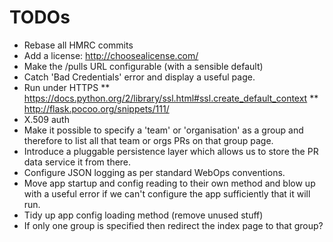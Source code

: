 # TODOs

* Rebase all HMRC commits
* Add a license: http://choosealicense.com/
* Make the /pulls URL configurable (with a sensible default)
* Catch 'Bad Credentials' error and display a useful page.
* Run under HTTPS
** https://docs.python.org/2/library/ssl.html#ssl.create_default_context
** http://flask.pocoo.org/snippets/111/
* X.509 auth
* Make it possible to specify a 'team' or 'organisation' as a group and therefore to list all that team or orgs PRs on that group page.
* Introduce a pluggable persistence layer which allows us to store the PR data service it from there.
* Configure JSON logging as per standard WebOps conventions.
* Move app startup and config reading to their own method and blow up with a useful error if we can't configure the app sufficiently that it will run.
* Tidy up app config loading method (remove unused stuff)
* If only one group is specified then redirect the index page to that group?
